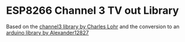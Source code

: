 # ESP8266 Channel 3 TV out Library

Based on the [channel3 library by Charles Lohr](https://github.com/cnlohr/channel3) and the conversion to an [arduino library by Alexander12827](https://github.com/Alexander12827/chlib)
